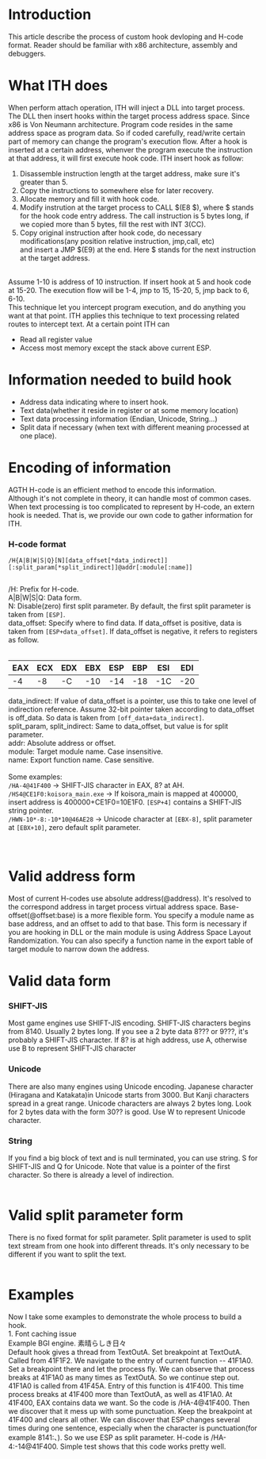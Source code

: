 # Introduction #
This article describe the process of custom hook devloping and H-code format. Reader should be familiar with x86 architecture, assembly and debuggers.

# What ITH does #
When perform attach operation, ITH will inject a DLL into target process. The DLL then insert hooks within the target process address space. Since x86 is Von Neumann architecture. Program code resides in the same address space as program data. So if coded carefully, read/write certain part of memory can change the program's execution flow. After a hook is inserted at a certain address, whenver the program execute the instruction at that address, it will first execute hook code. ITH insert hook as follow:

1. Disassemble instruction length at the target address, make sure it's greater than 5.<br>
2. Copy the instructions to somewhere else for later recovery.<br>
3. Allocate memory and fill it with hook code. <br>
4. Modify instrution at the target process to CALL $(E8 $), where $ stands for the hook code entry address. The call instruction is 5 bytes long, if we copied more than 5 bytes, fill the rest with INT 3(CC).<br>
5. Copy original instruction after hook code, do necessary modifications(any position relative instruction, jmp,call, etc)<br>
and insert a JMP $(E9) at the end. Here $ stands for the next instruction at the target address.<br>
<br>
Assume 1-10 is address of 10 instruction. If insert hook at 5 and hook code at 15-20. The execution flow will be 1-4, jmp to 15, 15-20, 5, jmp back to 6, 6-10.<br>
This technique let you intercept program execution, and do anything you want at that point. ITH applies this technique to text processing related routes to intercept text. At a certain point ITH can<br>
<ul><li>Read all register value<br>
</li><li>Access most memory except the stack above current ESP.</li></ul>

<h1>Information needed to build hook</h1>
<ul><li>Address data indicating where to insert hook.<br>
</li><li>Text data(whether it reside in register or at some memory location)<br>
</li><li>Text data processing information (Endian, Unicode, String...)<br>
</li><li>Split data if necessary (when text with different meaning processed at one place).</li></ul>

<h1>Encoding of information</h1>
AGTH H-code is an efficient method to encode this information.<br>
Although it's not complete in theory, it can handle most of common cases. When text processing is too complicated to represent by H-code, an extern hook is needed. That is, we provide our own code to gather information for ITH.<br>
<h3>H-code format</h3>
<pre><code>/H{A|B|W|S|Q}[N][data_offset[*data_indirect]][:split_param[*split_indirect]]@addr[:module[:name]]<br>
</code></pre>
/H: Prefix for H-code.<br>
A|B|W|S|Q: Data form.<br>
N: Disable(zero) first split parameter. By default, the first split parameter is taken from <code>[ESP]</code>.<br>
data_offset: Specify where to find data. If data_offset is positive, data is taken from <code>[ESP+data_offset]</code>. If data_offset is negative, it refers to registers as follow.<br>
<br>
<table><thead><th> <b>EAX</b> </th><th> <b>ECX</b> </th><th> <b>EDX</b> </th><th> <b>EBX</b> </th><th> <b>ESP</b> </th><th> <b>EBP</b> </th><th> <b>ESI</b> </th><th> <b>EDI</b> </th></thead><tbody>
<tr><td> -4 </td><td> -8 </td><td> -C </td><td> -10 </td><td> -14 </td><td> -18 </td><td> -1C </td><td> -20 </td></tr></tbody></table>

data_indirect: If value of data_offset is a pointer, use this to take one level of indirection reference. Assume 32-bit pointer taken according to data_offset is off_data. So data is taken from <code>[off_data+data_indirect]</code>.<br>
split_param, split_indirect: Same to data_offset, but value is for split parameter.<br>
addr: Absolute address or offset.<br>
module: Target module name. Case insensitive.<br>
name: Export function name. Case sensitive.<br>
<br>
Some examples:<br>
<code>/HA-4@41F400</code> -> SHIFT-JIS character in EAX, 8? at AH.<br>
<code>/HS4@CE1F0:koisora_main.exe</code> -> If koisora_main is mapped at 400000, insert address is 400000+CE1F0=10E1F0. <code>[ESP+4]</code> contains a SHIFT-JIS string pointer.<br>
<code>/HWN-10*-8:-10*10@46AE28</code> -> Unicode character at <code>[EBX-8]</code>, split parameter at <code>[EBX+10]</code>, zero default split parameter.<br>
<br>
<br>
<h1>Valid address form</h1>
Most of current H-codes use absolute address(@address). It's resolved to the correspond address in target process virtual address space. Base-offset(@offset:base) is a more flexible form. You specify a module name as base address, and an offset to add to that base. This form is necessary if you are hooking in DLL or the main module is using Address Space Layout Randomization. You can also specify a function name in the export table of target module to narrow down the address.<br>
<h1>Valid data form</h1>
<h3>SHIFT-JIS</h3>
Most game engines use SHIFT-JIS encoding. SHIFT-JIS characters begins from 8140. Usually 2 bytes long. If you see a 2 byte data 8??? or 9???, it's probably a SHIFT-JIS character. If 8? is at high address, use A, otherwise use B to represent SHIFT-JIS character<br>
<h3>Unicode</h3>
There are also many engines using Unicode encoding. Japanese character (Hiragana and Katakata)in Unicode starts from 3000. But Kanji characters spread in a great range. Unicode characters are always 2 bytes long. Look for 2 bytes data with the form 30?? is good. Use W to represent Unicode character.<br>
<h3>String</h3>
If you find a big block of text and is null terminated, you can use string. S for SHIFT-JIS and Q for Unicode. Note that value is a pointer of the first character. So there is already a level of indirection.<br>
<br>
<h1>Valid split parameter form</h1>
There is no fixed format for split parameter. Split parameter is used to split text stream from one hook into different threads. It's only necessary to be different if you want to split the text.<br>
<br>
<h1>Examples</h1>
Now I take some examples to demonstrate the whole process to build a hook.<br>
1. Font caching issue<br>
Example BGI engine. 素晴らしき日々<br>
Default hook gives a thread from TextOutA. Set breakpoint at TextOutA.<br>
Called from 41F1F2. We navigate to the entry of current function -- 41F1A0. Set a breakpoint there and let the process fly. We can observe that process breaks at 41F1A0 as many times as TextOutA. So we continue step out. 41F1A0 is called from 41F45A. Entry of this function is 41F400. This time process breaks at 41F400 more than TextOutA, as well as 41F1A0. At 41F400, EAX contains data we want. So the code is /HA-4@41F400. Then we discover that it mess up with some punctuation. Keep the breakpoint at 41F400 and clears all other. We can discover that ESP changes several times during one sentence, especially when the character is punctuation(for example 8141:、). So we use ESP as split parameter. H-code is /HA-4:-14@41F400. Simple test shows that this code works pretty well.